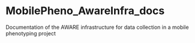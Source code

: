 # MobilePheno_AwareInfra_docs
Documentation of the AWARE infrastructure for data collection in a mobile phenotyping project
